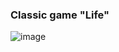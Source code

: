 <h3>Classic game "Life"</h3>

![image](https://user-images.githubusercontent.com/79852575/138569547-6a8826d9-7c28-4119-8fda-fac649011305.png)
